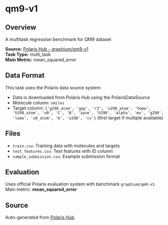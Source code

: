 # qm9-v1

## Overview

A multitask regression benchmark for QM9 dataset

**Source:** [Polaris Hub - graphium/qm9-v1](https://polarishub.io)  
**Task Type:** multi_task  
**Main Metric:** mean_squared_error

## Data Format

This task uses the Polaris data source system:
- Data is downloaded from Polaris Hub using the PolarisDataSource
- Molecule column: `smiles`
- Target column: `{'g298_atom', 'gap', 'r2', 'u298_atom', 'homo', 'h298_atom', 'u0', 'C', 'B', 'zpve', 'h298', 'alpha', 'mu', 'g298', 'lumo', 'u0_atom', 'A', 'u298', 'cv'}` (first target if multiple available)

## Files

- `train.csv`: Training data with molecules and targets
- `test_features.csv`: Test features with ID column
- `sample_submission.csv`: Example submission format

## Evaluation

Uses official Polaris evaluation system with benchmark `graphium/qm9-v1`.
Main metric: **mean_squared_error**

## Source

Auto-generated from [Polaris Hub](https://polarishub.io/).
